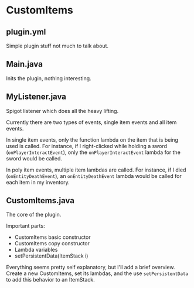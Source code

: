 # CustomItems

## plugin.yml
Simple plugin stuff not much to talk about.

## Main.java
Inits the plugin, nothing interesting.

## MyListener.java
Spigot listener which does all the heavy lifting. 

Currently there are two types of events, single item events and all item events.

In single item events, only the function lambda on the item that is being used is called.
For instance, if I right-clicked while holding a sword (`onPlayerInteractEvent`), only the `onPlayerInteractEvent` lambda for the sword would be called.

In poly item events, multiple item lambdas are called.
For instance, if I died (`onEntityDeathEvent`), an `onEntityDeathEvent` lambda would be called for each item in my inventory.

## CustomItems.java
The core of the plugin.

Important parts:
- CustomItems basic constructor
- CustomItems copy constructor
- Lambda variables
- setPersistentData(ItemStack i)

Everything seems pretty self explanatory, but I'll add a brief overview. Create a new CustomItems, set its lambdas, and the use `setPersistentData` to add this behavior to an ItemStack. 

